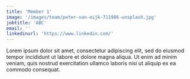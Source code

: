 ```yaml
---
title: 'Member 1'
image: '/images/team/peter-van-eijk-711986-unsplash.jpg' 
jobtitle: 'ABC'
email: ''
linkedinurl: 'https://www.linkedin.com/'
---
```


Lorem ipsum dolor sit amet, consectetur adipiscing elit, sed do eiusmod tempor incididunt ut labore et dolore magna aliqua. Ut enim ad minim veniam, quis nostrud exercitation ullamco laboris nisi ut aliquip ex ea commodo consequat.


